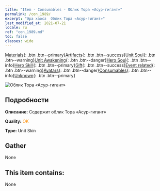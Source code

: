 ```yaml
---
title: "Item - Consumables - Облик Тора «Асур-гигант»"
permalink: /con_1989/
excerpt: "Эра хаоса  Облик Тора «Асур-гигант»"
last_modified_at: 2021-07-21
locale: ru
ref: "con_1989.md"
toc: false
classes: wide
---
```

 [Materials](/ItemsRU/){: .btn .btn--primary}[Artifacts](/ItemsRU/Artifacts/){: .btn .btn--success}[Unit Soul](/ItemsRU/UnitSoul/){: .btn .btn--warning}[Unit Awakening](/ItemsRU/UnitAwakening/){: .btn .btn--danger}[Hero Soul](/ItemsRU/HeroSoul/){: .btn .btn--info}[Hero Skill](/ItemsRU/HeroSkill/){: .btn .btn--primary}[Gift](/ItemsRU/Gift/){: .btn .btn--success}[Event related](/ItemsRU/Events/){: .btn .btn--warning}[Avatars](/ItemsRU/Avatars/){: .btn .btn--danger}[Consumables](/ItemsRU/Consumables/){: .btn .btn--info}[Unknown](/ItemsRU/Unknown/){: .btn .btn--primary}

 ![Облик Тора «Асур-гигант»](/images/u/ti_suoerjurenpifu.jpg)

## Подробности
 **Описание:** Содержит облик Тора «Асур-гигант»

 **Quality:** <span style="color: #FF8C00">OK</span>

 **Type:** Unit Skin

## Gather

  None

## This item contains:

  None


